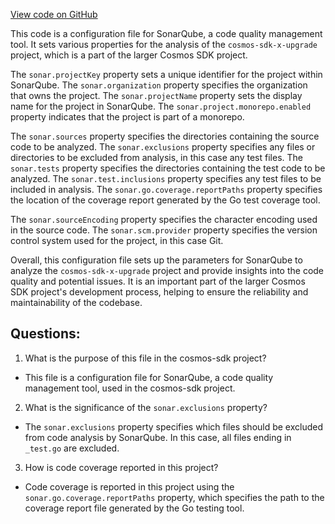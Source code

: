 [View code on GitHub](https://github.com/cosmos/cosmos-sdk.git/x/upgrade/sonar-project.properties)

This code is a configuration file for SonarQube, a code quality management tool. It sets various properties for the analysis of the `cosmos-sdk-x-upgrade` project, which is a part of the larger Cosmos SDK project. 

The `sonar.projectKey` property sets a unique identifier for the project within SonarQube. The `sonar.organization` property specifies the organization that owns the project. The `sonar.projectName` property sets the display name for the project in SonarQube. The `sonar.project.monorepo.enabled` property indicates that the project is part of a monorepo.

The `sonar.sources` property specifies the directories containing the source code to be analyzed. The `sonar.exclusions` property specifies any files or directories to be excluded from analysis, in this case any test files. The `sonar.tests` property specifies the directories containing the test code to be analyzed. The `sonar.test.inclusions` property specifies any test files to be included in analysis. The `sonar.go.coverage.reportPaths` property specifies the location of the coverage report generated by the Go test coverage tool.

The `sonar.sourceEncoding` property specifies the character encoding used in the source code. The `sonar.scm.provider` property specifies the version control system used for the project, in this case Git.

Overall, this configuration file sets up the parameters for SonarQube to analyze the `cosmos-sdk-x-upgrade` project and provide insights into the code quality and potential issues. It is an important part of the larger Cosmos SDK project's development process, helping to ensure the reliability and maintainability of the codebase.
## Questions: 
 1. What is the purpose of this file in the cosmos-sdk project?
- This file is a configuration file for SonarQube, a code quality management tool, used in the cosmos-sdk project.

2. What is the significance of the `sonar.exclusions` property?
- The `sonar.exclusions` property specifies which files should be excluded from code analysis by SonarQube. In this case, all files ending in `_test.go` are excluded.

3. How is code coverage reported in this project?
- Code coverage is reported in this project using the `sonar.go.coverage.reportPaths` property, which specifies the path to the coverage report file generated by the Go testing tool.